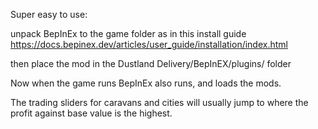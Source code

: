 Super easy to use:

unpack BepInEx to the game folder as in this install guide https://docs.bepinex.dev/articles/user_guide/installation/index.html

then place the mod in the Dustland Delivery/BepInEX/plugins/ folder

Now when the game runs BepInEx also runs, and loads the mods. 

The trading sliders for caravans and cities will usually jump to where the profit against base value is the highest.

